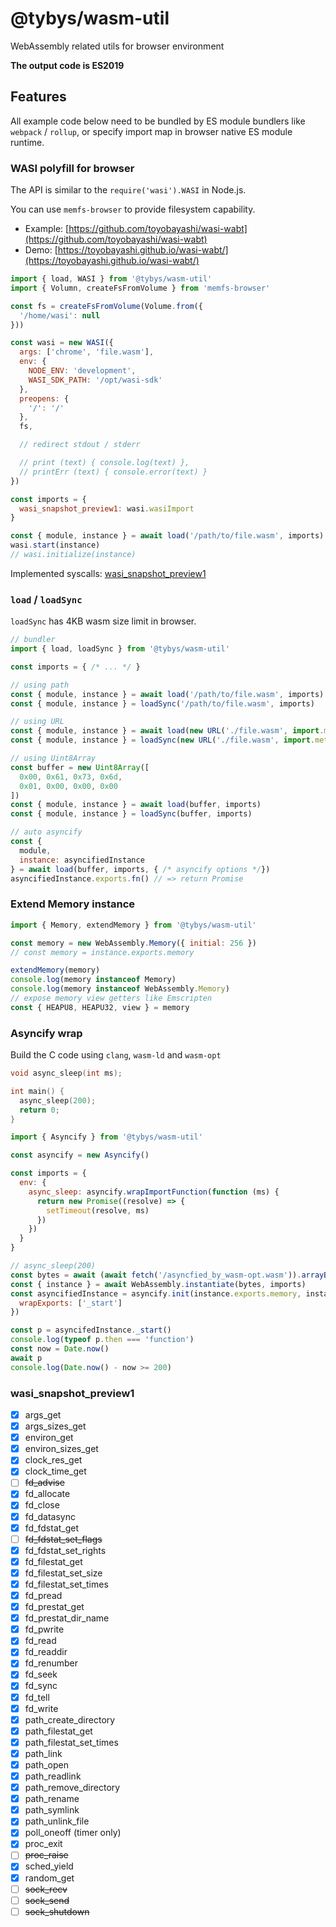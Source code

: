 # @tybys/wasm-util

WebAssembly related utils for browser environment

**The output code is ES2019**

## Features

All example code below need to be bundled by ES module bundlers like `webpack` / `rollup`, or specify import map in browser native ES module runtime.

### WASI polyfill for browser

The API is similar to the `require('wasi').WASI` in Node.js.

You can use `memfs-browser` to provide filesystem capability.

- Example: [https://github.com/toyobayashi/wasi-wabt](https://github.com/toyobayashi/wasi-wabt)
- Demo: [https://toyobayashi.github.io/wasi-wabt/](https://toyobayashi.github.io/wasi-wabt/)

```js
import { load, WASI } from '@tybys/wasm-util'
import { Volumn, createFsFromVolume } from 'memfs-browser'

const fs = createFsFromVolume(Volume.from({
  '/home/wasi': null
}))

const wasi = new WASI({
  args: ['chrome', 'file.wasm'],
  env: {
    NODE_ENV: 'development',
    WASI_SDK_PATH: '/opt/wasi-sdk'
  },
  preopens: {
    '/': '/'
  },
  fs,

  // redirect stdout / stderr

  // print (text) { console.log(text) },
  // printErr (text) { console.error(text) }
})

const imports = {
  wasi_snapshot_preview1: wasi.wasiImport
}

const { module, instance } = await load('/path/to/file.wasm', imports)
wasi.start(instance)
// wasi.initialize(instance)
```

Implemented syscalls: [wasi_snapshot_preview1](#wasi_snapshot_preview1)

### `load` / `loadSync`

`loadSync` has 4KB wasm size limit in browser.

```js
// bundler
import { load, loadSync } from '@tybys/wasm-util'

const imports = { /* ... */ }

// using path
const { module, instance } = await load('/path/to/file.wasm', imports)
const { module, instance } = loadSync('/path/to/file.wasm', imports)

// using URL
const { module, instance } = await load(new URL('./file.wasm', import.meta.url), imports)
const { module, instance } = loadSync(new URL('./file.wasm', import.meta.url), imports)

// using Uint8Array
const buffer = new Uint8Array([
  0x00, 0x61, 0x73, 0x6d,
  0x01, 0x00, 0x00, 0x00
])
const { module, instance } = await load(buffer, imports)
const { module, instance } = loadSync(buffer, imports)

// auto asyncify
const {
  module,
  instance: asyncifiedInstance
} = await load(buffer, imports, { /* asyncify options */})
asyncifiedInstance.exports.fn() // => return Promise
```

### Extend Memory instance

```js
import { Memory, extendMemory } from '@tybys/wasm-util'

const memory = new WebAssembly.Memory({ initial: 256 })
// const memory = instance.exports.memory

extendMemory(memory)
console.log(memory instanceof Memory)
console.log(memory instanceof WebAssembly.Memory)
// expose memory view getters like Emscripten
const { HEAPU8, HEAPU32, view } = memory
```

### Asyncify wrap

Build the C code using `clang`, `wasm-ld` and `wasm-opt`

```c
void async_sleep(int ms);

int main() {
  async_sleep(200);
  return 0;
}
```

```js
import { Asyncify } from '@tybys/wasm-util'

const asyncify = new Asyncify()

const imports = {
  env: {
    async_sleep: asyncify.wrapImportFunction(function (ms) {
      return new Promise((resolve) => {
        setTimeout(resolve, ms)
      })
    })
  }
}

// async_sleep(200)
const bytes = await (await fetch('/asyncfied_by_wasm-opt.wasm')).arrayBuffer()
const { instance } = await WebAssembly.instantiate(bytes, imports)
const asyncifiedInstance = asyncify.init(instance.exports.memory, instance, {
  wrapExports: ['_start']
})

const p = asyncifedInstance._start()
console.log(typeof p.then === 'function')
const now = Date.now()
await p
console.log(Date.now() - now >= 200)
```

### wasi_snapshot_preview1

- [x] args_get
- [x] args_sizes_get
- [x] environ_get
- [x] environ_sizes_get
- [x] clock_res_get
- [x] clock_time_get
- [ ] ~~fd_advise~~
- [x] fd_allocate
- [x] fd_close
- [x] fd_datasync
- [x] fd_fdstat_get
- [ ] ~~fd_fdstat_set_flags~~
- [x] fd_fdstat_set_rights
- [x] fd_filestat_get
- [x] fd_filestat_set_size
- [x] fd_filestat_set_times
- [x] fd_pread
- [x] fd_prestat_get
- [x] fd_prestat_dir_name
- [x] fd_pwrite
- [x] fd_read
- [x] fd_readdir
- [x] fd_renumber
- [x] fd_seek
- [x] fd_sync
- [x] fd_tell
- [x] fd_write
- [x] path_create_directory
- [x] path_filestat_get
- [x] path_filestat_set_times
- [x] path_link
- [x] path_open
- [x] path_readlink
- [x] path_remove_directory
- [x] path_rename
- [x] path_symlink
- [x] path_unlink_file
- [x] poll_oneoff (timer only)
- [x] proc_exit
- [ ] ~~proc_raise~~
- [x] sched_yield
- [x] random_get
- [ ] ~~sock_recv~~
- [ ] ~~sock_send~~
- [ ] ~~sock_shutdown~~
